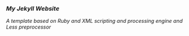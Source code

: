 ### *My Jekyll Website*

*A template based on Ruby and XML scripting and processing engine and Less preprocessor*
